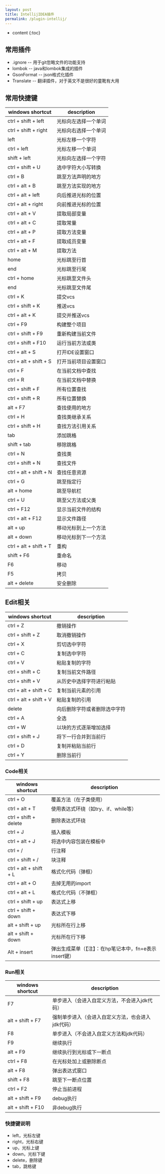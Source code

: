 ```yaml
---
layout: post
title: IntellijIDEA插件
permalink: /plugin-intellij/
---
```


* content
{:toc}

## 常用插件

+ .ignore -- 用于git忽略文件的功能支持
+ lombok -- java和lombok集成的插件 
+ GsonFormat -- json格式化插件
+ Translate -- 翻译插件，对于英文不是很好的童靴有大用

## 常用快捷键

| windows shortcut | description |
| --- | --- |
| ctrl + shift + left | 光标向左选择一个单词 |
| ctrl + shift + right | 光标向右选择一个单词 |
| left | 光标左移一个字符 |
| ctrl + left | 光标左移一个单词 |
| shift + left | 光标向左选择一个字符 |
| ctrl + shift + U | 选中字符大小写转换 |
| ctrl + B | 跳至方法声明的地方 |
| ctrl + alt + B | 跳至方法实现的地方 |
| ctrl + alt + left | 向后推进光标的位置 |
| ctrl + alt + right | 向前推进光标的位置 |
| ctrl + alt + V | 提取局部变量 |
| ctrl + alt + C | 提取常量 |
| ctrl + alt + P | 提取方法变量 |
| ctrl + alt + F | 提取成员变量 |
| ctrl + alt + M | 提取方法 |
| home | 光标跳至行首 |
| end | 光标跳至行尾 |
| ctrl + home | 光标跳至文件头 |
| end | 光标跳至文件尾 |
| ctrl + K | 提交vcs |
| ctrl + shift + K | 推送vcs |
| ctrl + alt + K | 提交并推送vcs |
| ctrl + F9 | 构建整个项目 |
| ctrl + shift + F9 | 重新构建当前文件 |
| ctrl + shift + F10 | 运行当前方法或类 |
| ctrl + alt + S | 打开IDE设置窗口 |
| ctrl + alt + shift + S | 打开当前项目设置窗口 |
| ctrl + F | 在当前文档中查找 |
| ctrl + R | 在当前文档中替换 |
| ctrl + shift + F | 所有位置查找 |
| ctrl + shift + R | 所有位置替换 |
| alt + F7 | 查找使用的地方 |
| ctrl + H | 查找类继承关系 |
| ctrl + shift + H | 查找方法引用关系 |
| tab | 添加跳格 |
| shift + tab | 移除跳格 |
| ctrl + N | 查找类 |
| ctrl + shift + N | 查找文件 |
| ctrl + alt + shift + N | 查找任意资源 |
| ctrl + G | 跳至指定行 |
| alt + home | 跳至导航栏 |
| ctrl + U | 跳至父方法或父类 |
| ctrl + F12 | 显示当前文件的结构 |
| ctrl + alt + F12 | 显示文件路径 |
| alt + up | 移动光标到上一个方法 |
| alt + down | 移动光标到下一个方法 |
| ctrl + alt + shift + T | 重构 |
| shift + F6 | 重命名 |
| F6 | 移动 |
| F5 | 拷贝 |
| alt + delete | 安全删除 |

## Edit相关

| windows shortcut | description |
| --- | --- |
| ctrl + Z | 撤销操作 |
| ctrl + shift + Z | 取消撤销操作 |
| ctrl + X | 剪切选中字符 |
| ctrl + C | 复制选中字符 |
| ctrl + V | 粘贴复制的字符 |
| ctrl + shift + C | 复制当前文件路径 |
| ctrl + shift + V | 从历史中选择字符进行粘贴 |
| ctrl + alt + shift + C | 复制当前元素的引用 |
| ctrl + alt + shift + V | 粘贴复制的引用 |
| delete | 向后删除字符或者删除选中字符 |
| ctrl + A | 全选 |
| ctrl + W | 以块的方式逐渐增加选择 |
| ctrl + shift + J | 将下一行合并到当前行 |
| ctrl + D | 复制并粘贴当前行 |
| ctrl + Y | 删除当前行 |

### Code相关

| windows shortcut | description |
| --- | --- |
| ctrl + O | 覆盖方法（在子类使用） |
| ctrl + alt + T | 使用表达式环绕（如try、if、while等） |
| ctrl + shift + delete | 删除表达式环绕 |
| ctrl + J | 插入模板 |
| ctrl + alt + J | 将选中内容包装在模板中 |
| ctrl + / | 行注释 |
| ctrl + shift + / | 块注释 |
| ctrl + alt + shift + L | 格式化代码（弹框） |
| ctrl + alt + O | 去掉无用的import |
| ctrl + alt + L | 格式化代码（不弹框） |
| ctrl + shift + up | 表达式上移 |
| ctrl + shift + down | 表达式下移 |
| alt + shift + up | 光标所在行上移 |
| alt + shift + down | 光标所在行下移 |
| Alt + insert | 弹出生成菜单（【注】：在hp笔记本中，fn+e表示insert键） |

### Run相关

| windows shortcut | description |
| --- | --- |
| F7 | 单步进入（会进入自定义方法，不会进入jdk代码） |
| alt + shift + F7 | 强制单步进入（会进入自定义方法，也会进入jdk代码） |
| F8 | 单步进入（不会进入自定义方法和jdk代码） |
| F9 | 继续执行 |
| alt + F9 | 继续执行到光标或下一断点 |
| ctrl + F8 | 在光标处加上或删除断点 |
| alt + F8 | 弹出表达式窗口 |
| shift + F8 | 跳至下一断点位置 |
| ctrl + F2 | 停止当前进程 |
| alt + shift + F9 | debug执行 |
| alt + shift + F10 | 非debug执行 |

### 快捷键说明

+ left，光标左键
+ right，光标右键
+ up，光标上键
+ down，光标下键
+ delete，删除键
+ tab，跳格键
